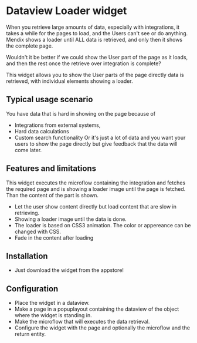 # Dataview Loader widget

When you retrieve large amounts of data, especially with integrations, it takes a while for the pages to load, and the Users can't see or do anything. Mendix shows a loader until ALL data is retrieved, and only then it shows the complete page.

Wouldn't it be better if we could show the User part of the page as it loads, and then the rest once the retrieve over integration is complete?

This widget allows you to show the User parts of the page directly data is retrieved, with individual elements showing a loader.

## Typical usage scenario

You have data that is hard in showing on the page because of 
- Integrations from external systems, 
- Hard data calculations 
- Custom search functionality
Or it's just a lot of data and you want your users to show the page directly but give feedback that the data will come later.

## Features and limitations

This widget executes the microflow containing the integration and fetches the required page and is showing a loader image until the page is fetched. Than the content of the part is shown.
- Let the user show content directly but load content that are slow in retrieving.
- Showing a loader image until the data is done.
- The loader is based on CSS3 animation. The color or appereance can be changed with CSS.
- Fade in the content after loading

## Installation

- Just download the widget from the appstore!

## Configuration

- Place the widget in a dataview.
- Make a page in a popuplayout containing the dataview of the object where the widget is standing in.
- Make the microflow that will executes the data retrieval.
- Configure the widget with the page and optionally the microflow and the return entity.
